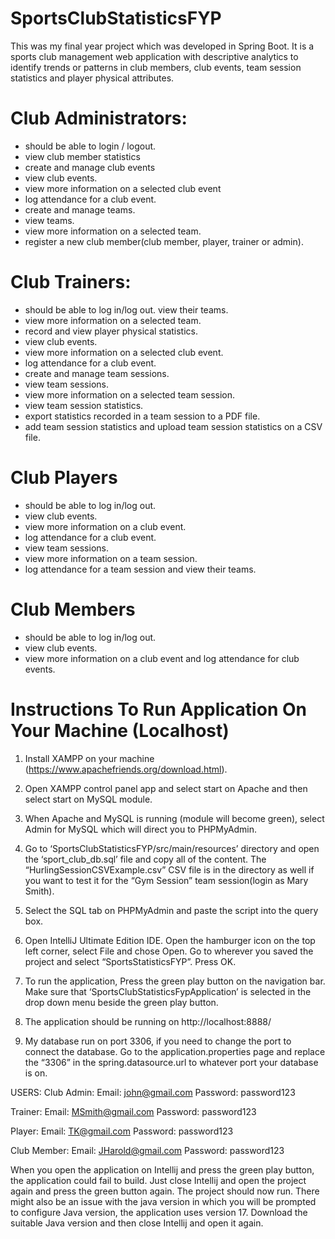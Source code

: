 # SportsClubStatisticsFYP

This was my final year project which was developed in Spring Boot. It is a sports club management web application with descriptive analytics to identify trends or patterns in club members, club events, team session statistics and player physical attributes. 

# Club Administrators: 
* should be able to login / logout.
* view club member statistics
* create and manage club events
* view club events.
* view more information on a selected club event
* log attendance for a club event.
* create and manage teams.
* view teams.
* view more information on a selected team. 
* register a new club member(club member, player, trainer or admin).
# Club Trainers:
* should be able to log in/log out. view their teams. 
* view more information on a selected team.
* record and view player physical statistics.
* view club events.
* view more information on a selected club event.
* log attendance for a club event.
* create and manage team sessions.
* view team sessions. 
* view more information on a selected team session.
* view team session statistics. 
* export statistics recorded in a team session to a PDF file.
* add team session statistics and upload team session statistics on a CSV file.
# Club Players
* should be able to log in/log out.
* view club events.
* view more information on a club event.
* log attendance for a club event.
* view team sessions.
* view more information on a team session.
* log attendance for a team session and view their teams.
# Club Members
* should be able to log in/log out.
* view club events. 
* view more information on a club event and log attendance for club events. 
 
# Instructions To Run Application On Your Machine (Localhost)
1.	Install XAMPP on your machine (https://www.apachefriends.org/download.html).
   
2.	Open XAMPP control panel app and select start on Apache and then select start on MySQL module.
 
3.	When Apache and MySQL is running (module will become green), select Admin for MySQL which will direct you to PHPMyAdmin.
   
4.	Go to ‘SportsClubStatisticsFYP/src/main/resources’ directory and open the ‘sport_club_db.sql’ file and copy all of the content. The “HurlingSessionCSVExample.csv” CSV file is in the directory as well if you want to test it for the “Gym Session” team session(login as Mary Smith).
  
5.	Select the SQL tab on PHPMyAdmin and paste the script into the query box.
 
6.	Open IntelliJ Ultimate Edition IDE. Open the hamburger icon on the top left corner, select File and chose Open. Go to wherever you saved the project and select “SportsStatisticsFYP”. Press OK.
 
7.	To run the application, Press the green play button on the navigation bar. Make sure that ‘SportsClubStatisticsFypApplication’ is selected in the drop down menu beside the green play button.
 
8.	The application should be running on http://localhost:8888/
   
9.	My database run on port 3306, if you need to change the port to connect the database. Go to the application.properties page and replace the “3306” in the spring.datasource.url to whatever port your database is on.
 
USERS: 
Club Admin: 
Email: john@gmail.com
Password: password123

Trainer:
Email: MSmith@gmail.com
Password: password123

Player:
Email: TK@gmail.com
Password: password123

Club Member:
Email: JHarold@gmail.com
Password: password123

When you open the application on Intellij and press the green play button, the application could fail to build. Just close Intellij and open the project again and press the green button again. The project should now run. There might also be an issue with the java version in which you will be prompted to configure Java version, the application uses version 17. Download the suitable Java version and then close Intellij and open it again.

 
 

	
 
 

 
 

